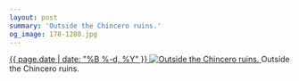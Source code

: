 ```yaml
---
layout: post
summary: 'Outside the Chincero ruins.'
og_image: 178-1280.jpg
---
```


<p>
 <time>
  <a href="/178">
   {{ page.date | date: "%B %-d, %Y" }}
  </a>
 </time>
 <a href="/178">
  <img alt="Outside the Chincero ruins." sizes="(min-width: 700px) 50vw, calc(100vw - 2rem)" src="{{ site.assets_url }}/178-640.jpg" srcset="{{ site.assets_url }}/178-1280.jpg 1280w, {{ site.assets_url }}/178-960.jpg 960w, {{ site.assets_url }}/178-640.jpg 640w, {{ site.assets_url }}/178-320.jpg 320w"/>
 </a>
 <span>
  Outside the Chincero ruins.
 </span>
</p>
